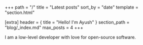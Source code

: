 +++
path = "/"
title = "Latest posts"
sort_by = "date"
template = "section.html"

[extra]
header = { title = "Hello! I'm Ayush" }
section_path = "blog/_index.md"
max_posts = 4
+++

I am a low-level developer with love for open-source software.
